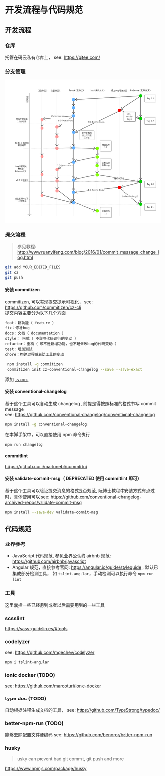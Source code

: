 # 开发流程与代码规范

## 开发流程

### 仓库

托管在码云私有仓库上， see: https://gitee.com/

### 分支管理

![git 分支管理规范](./img/git-version-ctrl.png)

### 提交流程

> 参见教程: http://www.ruanyifeng.com/blog/2016/01/commit_message_change_log.html

```bash
git add YOUR_EDITED_FILES
git cz
git push
```

#### 安装 commitizen

commitizen, 可以实现提交提示可视化， see: https://github.com/commitizen/cz-cli  
提交内容主要分为以下几个方面

```bash
feat：新功能（ feature ）
fix：修补bug
docs：文档（ documentation ）
style： 格式（ 不影响代码运行的变动 ）
refactor：重构（ 即不是新增功能，也不是修改bug的代码变动 ）
test：增加测试
chore：构建过程或辅助工具的变动
```

```bash
 npm install -g commitizen
 commitizen init cz-conventional-changelog --save --save-exact
```

添加 [`.vcmrc`](../.vcmrc)

#### 安装 conventional-changelog

基于这个工具可以自动生成 changelog , 前提是得按照标准的格式书写 commit message  
see: https://github.com/conventional-changelog/conventional-changelog

```bash
npm install -g conventional-changelog
```

在本脚手架中，可以直接使用 npm 命令执行

```bash
npm run changelog
```

#### commitlint

https://github.com/marionebl/commitlint

#### 安装 validate-commit-msg（ DEPRECATED 使用 commitlint 即可）

基于这个工具可以验证提交消息的格式是否规范, 阮博士教程中安装方式有点过时，具体使用可以
see: https://github.com/conventional-changelog-archived-repos/validate-commit-msg

```bash
npm install --save-dev validate-commit-msg
```

## 代码规范

### 业界参考

- JavaScript 代码规范, 参见业界公认的 airbnb 规范: https://github.com/airbnb/javascript
- Angular 规范，直接参考官网: https://angular.io/guide/styleguide , 默认已集成部分检测工具， 如 `tslint-angular`，手动检测可以执行命令 `npm run lint`

### 工具

这里囊括一些已经用到或者以后需要用到的一些工具

### scsslint

https://sass-guidelin.es/#tools

### codelyzer

see: https://github.com/mgechev/codelyzer

```bash
npm i tslint-angular
```

### ionic docker (TODO)

see: https://github.com/marcoturi/ionic-docker

### type doc (TODO)

自动根据注释生成文档的工具， see: https://github.com/TypeStrong/typedoc/

### better-npm-run (TODO)

能够去除配置文件硬编码
see: https://github.com/benoror/better-npm-run

### husky

> usky can prevent bad git commit, git push and more

https://www.npmjs.com/package/husky
